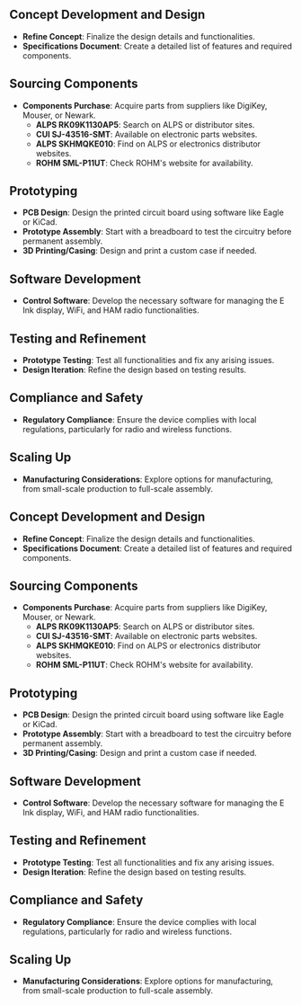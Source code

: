 ## Concept Development and Design
- **Refine Concept**: Finalize the design details and functionalities.
- **Specifications Document**: Create a detailed list of features and required components.

## Sourcing Components
- **Components Purchase**: Acquire parts from suppliers like DigiKey, Mouser, or Newark.
  - **ALPS RK09K1130AP5**: Search on ALPS or distributor sites.
  - **CUI SJ-43516-SMT**: Available on electronic parts websites.
  - **ALPS SKHMQKE010**: Find on ALPS or electronics distributor websites.
  - **ROHM SML-P11UT**: Check ROHM's website for availability.

## Prototyping
- **PCB Design**: Design the printed circuit board using software like Eagle or KiCad.
- **Prototype Assembly**: Start with a breadboard to test the circuitry before permanent assembly.
- **3D Printing/Casing**: Design and print a custom case if needed.

## Software Development
- **Control Software**: Develop the necessary software for managing the E Ink display, WiFi, and HAM radio functionalities.

## Testing and Refinement
- **Prototype Testing**: Test all functionalities and fix any arising issues.
- **Design Iteration**: Refine the design based on testing results.

## Compliance and Safety
- **Regulatory Compliance**: Ensure the device complies with local regulations, particularly for radio and wireless functions.

## Scaling Up
- **Manufacturing Considerations**: Explore options for manufacturing, from small-scale production to full-scale assembly.
## Concept Development and Design
- **Refine Concept**: Finalize the design details and functionalities.
- **Specifications Document**: Create a detailed list of features and required components.

## Sourcing Components
- **Components Purchase**: Acquire parts from suppliers like DigiKey, Mouser, or Newark.
  - **ALPS RK09K1130AP5**: Search on ALPS or distributor sites.
  - **CUI SJ-43516-SMT**: Available on electronic parts websites.
  - **ALPS SKHMQKE010**: Find on ALPS or electronics distributor websites.
  - **ROHM SML-P11UT**: Check ROHM's website for availability.

## Prototyping
- **PCB Design**: Design the printed circuit board using software like Eagle or KiCad.
- **Prototype Assembly**: Start with a breadboard to test the circuitry before permanent assembly.
- **3D Printing/Casing**: Design and print a custom case if needed.

## Software Development
- **Control Software**: Develop the necessary software for managing the E Ink display, WiFi, and HAM radio functionalities.

## Testing and Refinement
- **Prototype Testing**: Test all functionalities and fix any arising issues.
- **Design Iteration**: Refine the design based on testing results.

## Compliance and Safety
- **Regulatory Compliance**: Ensure the device complies with local regulations, particularly for radio and wireless functions.

## Scaling Up
- **Manufacturing Considerations**: Explore options for manufacturing, from small-scale production to full-scale assembly.

